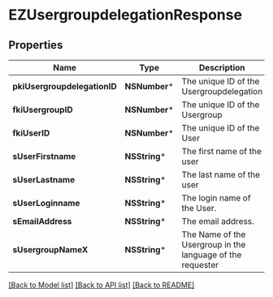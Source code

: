 # EZUsergroupdelegationResponse

## Properties
Name | Type | Description | Notes
------------ | ------------- | ------------- | -------------
**pkiUsergroupdelegationID** | **NSNumber*** | The unique ID of the Usergroupdelegation | 
**fkiUsergroupID** | **NSNumber*** | The unique ID of the Usergroup | 
**fkiUserID** | **NSNumber*** | The unique ID of the User | 
**sUserFirstname** | **NSString*** | The first name of the user | 
**sUserLastname** | **NSString*** | The last name of the user | 
**sUserLoginname** | **NSString*** | The login name of the User. | 
**sEmailAddress** | **NSString*** | The email address. | [optional] 
**sUsergroupNameX** | **NSString*** | The Name of the Usergroup in the language of the requester | 

[[Back to Model list]](../README.md#documentation-for-models) [[Back to API list]](../README.md#documentation-for-api-endpoints) [[Back to README]](../README.md)


